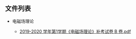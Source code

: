 

## 文件列表

- 电磁场理论

    - [2019-2020 学年第1学期《电磁场理论》补考试卷 B 卷.pdf](https://github.com/bjut-swift/BJUT-Helper/raw/master/%E7%94%B5%E7%A3%81%E5%9C%BA%E7%90%86%E8%AE%BA/2019-2020%20%E5%AD%A6%E5%B9%B4%E7%AC%AC1%E5%AD%A6%E6%9C%9F%E3%80%8A%E7%94%B5%E7%A3%81%E5%9C%BA%E7%90%86%E8%AE%BA%E3%80%8B%E8%A1%A5%E8%80%83%E8%AF%95%E5%8D%B7%20B%20%E5%8D%B7.pdf)

